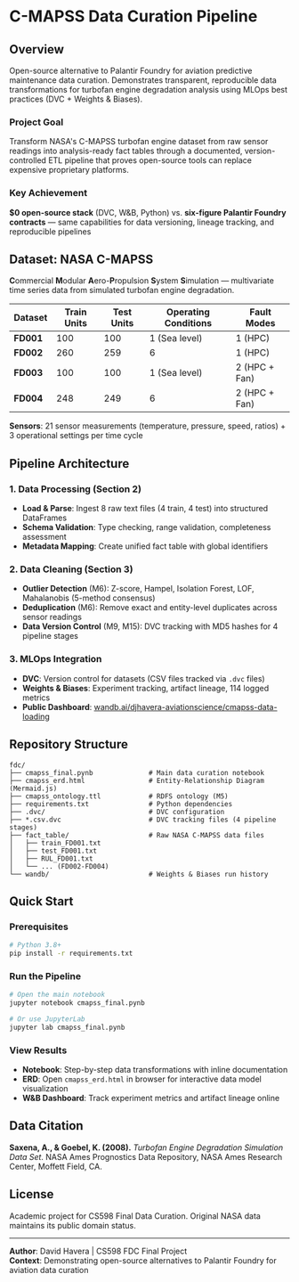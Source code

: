 # C-MAPSS Data Curation Pipeline

## Overview

Open-source alternative to Palantir Foundry for aviation predictive maintenance data curation. Demonstrates transparent, reproducible data transformations for turbofan engine degradation analysis using MLOps best practices (DVC + Weights & Biases).

### Project Goal
Transform NASA's C-MAPSS turbofan engine dataset from raw sensor readings into analysis-ready fact tables through a documented, version-controlled ETL pipeline that proves open-source tools can replace expensive proprietary platforms.

### Key Achievement
**$0 open-source stack** (DVC, W&B, Python) vs. **six-figure Palantir Foundry contracts** — same capabilities for data versioning, lineage tracking, and reproducible pipelines

## Dataset: NASA C-MAPSS

**C**ommercial **M**odular **A**ero-**P**ropulsion **S**ystem **S**imulation — multivariate time series data from simulated turbofan engine degradation.

| Dataset | Train Units | Test Units | Operating Conditions | Fault Modes |
|---------|------------|-----------|---------------------|-------------|
| **FD001** | 100 | 100 | 1 (Sea level) | 1 (HPC) |
| **FD002** | 260 | 259 | 6 | 1 (HPC) |
| **FD003** | 100 | 100 | 1 (Sea level) | 2 (HPC + Fan) |
| **FD004** | 248 | 249 | 6 | 2 (HPC + Fan) |

**Sensors**: 21 sensor measurements (temperature, pressure, speed, ratios) + 3 operational settings per time cycle

## Pipeline Architecture

### 1. Data Processing (Section 2)
- **Load & Parse**: Ingest 8 raw text files (4 train, 4 test) into structured DataFrames
- **Schema Validation**: Type checking, range validation, completeness assessment
- **Metadata Mapping**: Create unified fact table with global identifiers

### 2. Data Cleaning (Section 3)
- **Outlier Detection** (M6): Z-score, Hampel, Isolation Forest, LOF, Mahalanobis (5-method consensus)
- **Deduplication** (M6): Remove exact and entity-level duplicates across sensor readings
- **Data Version Control** (M9, M15): DVC tracking with MD5 hashes for 4 pipeline stages

### 3. MLOps Integration
- **DVC**: Version control for datasets (CSV files tracked via `.dvc` files)
- **Weights & Biases**: Experiment tracking, artifact lineage, 114 logged metrics
- **Public Dashboard**: [wandb.ai/djhavera-aviationscience/cmapss-data-loading](https://wandb.ai/djhavera-aviationscience/cmapss-data-loading)

## Repository Structure

```
fdc/
├── cmapss_final.pynb              # Main data curation notebook
├── cmapss_erd.html                # Entity-Relationship Diagram (Mermaid.js)
├── cmapss_ontology.ttl            # RDFS ontology (M5)
├── requirements.txt               # Python dependencies
├── .dvc/                          # DVC configuration
├── *.csv.dvc                      # DVC tracking files (4 pipeline stages)
├── fact_table/                    # Raw NASA C-MAPSS data files
│   ├── train_FD001.txt
│   ├── test_FD001.txt
│   ├── RUL_FD001.txt
│   └── ... (FD002-FD004)
└── wandb/                         # Weights & Biases run history
```

## Quick Start

### Prerequisites
```bash
# Python 3.8+
pip install -r requirements.txt
```

### Run the Pipeline
```bash
# Open the main notebook
jupyter notebook cmapss_final.pynb

# Or use JupyterLab
jupyter lab cmapss_final.pynb
```

### View Results
- **Notebook**: Step-by-step data transformations with inline documentation
- **ERD**: Open `cmapss_erd.html` in browser for interactive data model visualization
- **W&B Dashboard**: Track experiment metrics and artifact lineage online


## Data Citation

**Saxena, A., & Goebel, K. (2008).** *Turbofan Engine Degradation Simulation Data Set*. NASA Ames Prognostics Data Repository, NASA Ames Research Center, Moffett Field, CA.

## License

Academic project for CS598 Final Data Curation. Original NASA data maintains its public domain status.

---

**Author**: David Havera | CS598 FDC Final Project  
**Context**: Demonstrating open-source alternatives to Palantir Foundry for aviation data curation